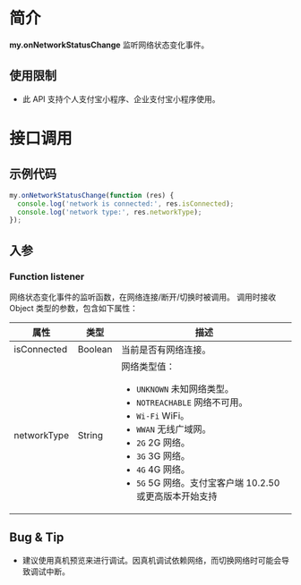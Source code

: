 # 简介

**my.onNetworkStatusChange** 监听网络状态变化事件。

## 使用限制

- 此 API 支持个人支付宝小程序、企业支付宝小程序使用。

# 接口调用

## 示例代码

```javascript
my.onNetworkStatusChange(function (res) {
  console.log('network is connected:', res.isConnected);
  console.log('network type:', res.networkType);
});
```

## 入参

### Function listener

网络状态变化事件的监听函数，在网络连接/断开/切换时被调用。 
调用时接收 Object 类型的参数，包含如下属性：

| **属性** | **类型** | **描述** |
| --- | --- | --- |
| isConnected | Boolean | 当前是否有网络连接。 |
| networkType | String | 网络类型值：<ul><li>`UNKNOWN` 未知网络类型。</li><li>`NOTREACHABLE` 网络不可用。</li><li>`Wi-Fi` WiFi。</li><li>`WWAN` 无线广域网。</li><li>`2G` 2G 网络。</li><li>`3G` 3G 网络。</li><li>`4G` 4G 网络。</li><li>`5G` 5G 网络。支付宝客户端 10.2.50 或更高版本开始支持</li></ul> |

## Bug & Tip

- 建议使用真机预览来进行调试。因真机调试依赖网络，而切换网络时可能会导致调试中断。
